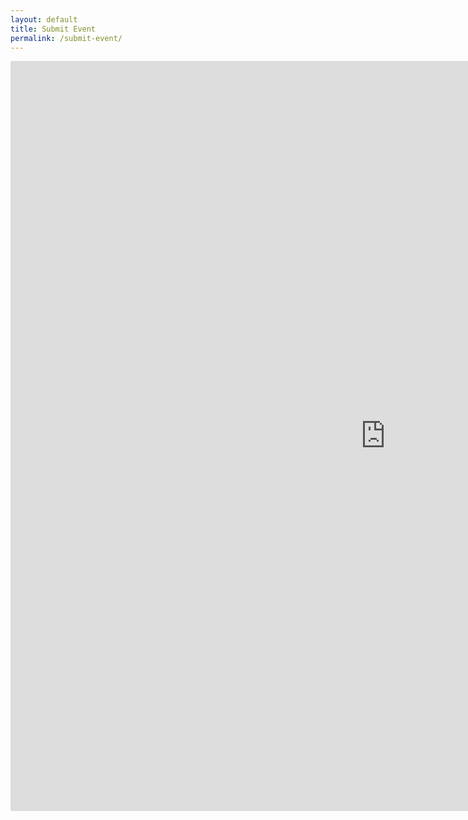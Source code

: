 ```yaml
---
layout: default
title: Submit Event
permalink: /submit-event/
---
```

<div class="iframe-container">
  <iframe src="https://docs.google.com/forms/d/e/1FAIpQLSd_Nj2QKQTkN3NzUCnQKX7YlLM1Avt_jDOhqVxg3xXlrv5ytg/viewform?embedded=true" width="1200" height="1200" frameborder="0" marginheight="0" marginwidth="0">Loading...</iframe>
</div>